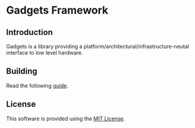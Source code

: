 # Gadgets Framework

## Introduction

Gadgets is a library providing a platform/architectural/infrastructure-neutal interface to low level hardware.

## Building

Read the following [guide](docs/BUILDING.md).

## License

This software is provided using the [MIT License](LICENSE.md).
